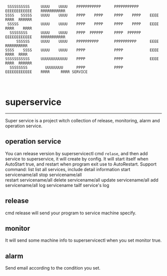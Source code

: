 
	 SSSSSSSSSS     UUUU    UUUU    PPPPPPPPPPP      PPPPPPPPPPP     EEEEEEEEEEEE    RRRRRRRRRRR
	SSSS   SSSSS    UUUU    UUUU    PPPP    PPPP     PPPP    PPPP    EEEE            RRRR  RRRRRR
	 SSSSS          UUUU    UUUU    PPPP    PPPP     PPPP    PPPP    EEEE            RRRR    RRRR
	  SSSSSSSS      UUUU    UUUU    PPPP  PPPPPP     PPPP  PPPPPP    EEEEEEEEEEEE    RRRRRRRRRRR
	     SSSSSS     UUUU    UUUU    PPPPPPPPPP       PPPPPPPPPP      EEEE            RRRRRRRRRR
	SSSS    SSSS    UUUU    UUUU    PPPP             PPPP            EEEE            RRRR  RRRR
	SSSSSSSSSSS     UUUUUUUUUUUU    PPPP             PPPP            EEEE            RRRR  RRRRRR
	  SSSSSSSS        UUUUUUUU      PPPP             PPPP            EEEEEEEEEEEE    RRRR     RRRR SERVICE
　　　
# superservice
----
Super service is a project witch collection of release, monitoring, alarm and operation service.
## operation service
You can release version by superservicectl cmd `relase`, and then add service to superservice, it will create by config.
It will start itself when AutoStart true, and restart when program exit use to AutoRestart.
Support command:
list					list all services, include detail information
start servicename/all
stop servicename/all	
restart servicename/all
delete servicename/all
update servicename/all
add servicename/all
log servicename			tailf service's log
## release
cmd release will send your program to service machine specify.
## monitor
It will send some machine info to superservicectl when you set monitor true.
## alarm
Send email according to the condition you set.
